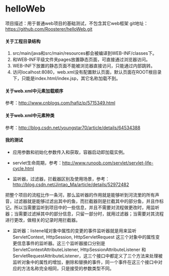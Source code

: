 # helloWeb
项目描述：用于普通web项目的基础测试，不包含其它web框架
git地址：https://github.com/Roosterer/helloWeb.git

#### 关于工程目录结构

1. src/main/java和src/main/resources都会被编译到WEB-INF/classes下。
2. 和WEB-INF平级文件夹pages放置静态页面，可直接通过浏览器访问。
3. WEB-INF下放置的静态页面不能被浏览器直接访问，只能通过内部跳转。
4. 访问localhost:8080，web.xml没有配置默认页面，默认页面在ROOT根目录下，只能是index.html/index.jsp，其它名称加载不到。


#### 关于web.xml中元素加载顺序

参考：http://www.cnblogs.com/hafiz/p/5715349.html


#### 关于web.xml中元素种类

参考：http://blog.csdn.net/youngstar70/article/details/64534388


#### 我的测试

- 应用参数和初始化参数传入和获取，容器启动即加载实例。

- servlet生命周期，参考：http://www.runoob.com/servlet/servlet-life-cycle.html

- 监听器，过滤器，拦截器区别及使用场景，参考：http://blog.csdn.net/Jintao_Ma/article/details/52972482

把整个项目的流程比作一条河，那么监听器的作用就是能够听到河流里的所有声音，过滤器就是能够过滤出其中的鱼，而拦截器则是拦截其中的部分鱼，并且作标记。所以当需要监听到项目中的一些信息，并且不需要对流程做更改时，用监听器；当需要过滤掉其中的部分信息，只留一部分时，就用过滤器；当需要对其流程进行更改，做相关的记录时用拦截器。

- 监听器：listene域对象中属性的变更的事件监听器就是用来监听 ServletContext, HttpSession, HttpServletRequest 这三个对象中的属性变更信息事件的监听器。这三个监听器接口分别是ServletContextAttributeListener, HttpSessionAttributeListener 和ServletRequestAttributeListener，这三个接口中都定义了三个方法来处理被监听对象中的属性的增加，删除和替换的事件，同一个事件在这三个接口中对应的方法名称完全相同，只是接受的参数类型不同。


